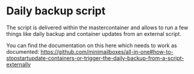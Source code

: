 # Daily backup script

The script is delivered within the mastercontainer and allows to run a few things like daily backup and container updates from an external script.

You can find the documentation on this here which needs to work as documented: https://github.com/minimailboxes/all-in-one#how-to-stopstartupdate-containers-or-trigger-the-daily-backup-from-a-script-externally
